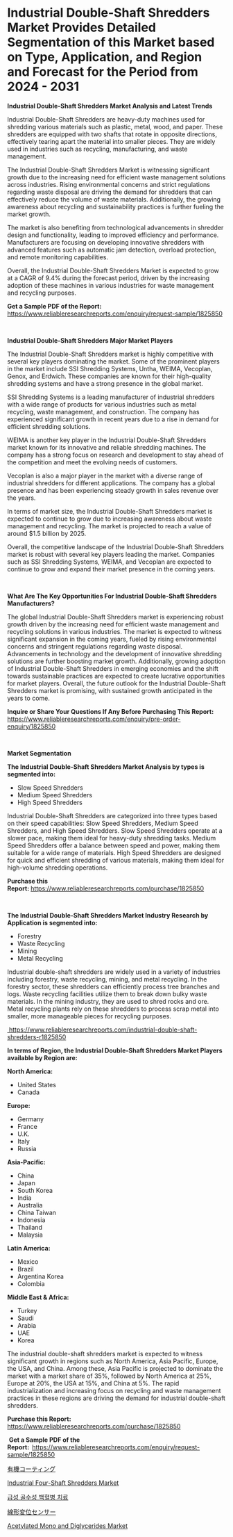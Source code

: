 <p><h1>Industrial Double-Shaft Shredders Market Provides Detailed Segmentation of this Market based on Type, Application, and Region and Forecast for the Period from 2024 - 2031</h1></p><p><strong>Industrial Double-Shaft Shredders Market Analysis and Latest Trends</strong></p>
<p><p>Industrial Double-Shaft Shredders are heavy-duty machines used for shredding various materials such as plastic, metal, wood, and paper. These shredders are equipped with two shafts that rotate in opposite directions, effectively tearing apart the material into smaller pieces. They are widely used in industries such as recycling, manufacturing, and waste management.</p><p>The Industrial Double-Shaft Shredders Market is witnessing significant growth due to the increasing need for efficient waste management solutions across industries. Rising environmental concerns and strict regulations regarding waste disposal are driving the demand for shredders that can effectively reduce the volume of waste materials. Additionally, the growing awareness about recycling and sustainability practices is further fueling the market growth.</p><p>The market is also benefiting from technological advancements in shredder design and functionality, leading to improved efficiency and performance. Manufacturers are focusing on developing innovative shredders with advanced features such as automatic jam detection, overload protection, and remote monitoring capabilities.</p><p>Overall, the Industrial Double-Shaft Shredders Market is expected to grow at a CAGR of 9.4% during the forecast period, driven by the increasing adoption of these machines in various industries for waste management and recycling purposes.</p></p>
<p><strong>Get a Sample PDF of the Report:&nbsp;</strong> <a href="https://www.reliableresearchreports.com/enquiry/request-sample/1825850">https://www.reliableresearchreports.com/enquiry/request-sample/1825850</a></p>
<p>&nbsp;</p>
<p><strong>Industrial Double-Shaft Shredders Major Market Players</strong></p>
<p><p>The Industrial Double-Shaft Shredders market is highly competitive with several key players dominating the market. Some of the prominent players in the market include SSI Shredding Systems, Untha, WEIMA, Vecoplan, Genox, and Erdwich. These companies are known for their high-quality shredding systems and have a strong presence in the global market.</p><p>SSI Shredding Systems is a leading manufacturer of industrial shredders with a wide range of products for various industries such as metal recycling, waste management, and construction. The company has experienced significant growth in recent years due to a rise in demand for efficient shredding solutions.</p><p>WEIMA is another key player in the Industrial Double-Shaft Shredders market known for its innovative and reliable shredding machines. The company has a strong focus on research and development to stay ahead of the competition and meet the evolving needs of customers.</p><p>Vecoplan is also a major player in the market with a diverse range of industrial shredders for different applications. The company has a global presence and has been experiencing steady growth in sales revenue over the years.</p><p>In terms of market size, the Industrial Double-Shaft Shredders market is expected to continue to grow due to increasing awareness about waste management and recycling. The market is projected to reach a value of around $1.5 billion by 2025.</p><p>Overall, the competitive landscape of the Industrial Double-Shaft Shredders market is robust with several key players leading the market. Companies such as SSI Shredding Systems, WEIMA, and Vecoplan are expected to continue to grow and expand their market presence in the coming years.</p></p>
<p>&nbsp;</p>
<p><strong>What Are The Key Opportunities For Industrial Double-Shaft Shredders Manufacturers?</strong></p>
<p><p>The global Industrial Double-Shaft Shredders market is experiencing robust growth driven by the increasing need for efficient waste management and recycling solutions in various industries. The market is expected to witness significant expansion in the coming years, fueled by rising environmental concerns and stringent regulations regarding waste disposal. Advancements in technology and the development of innovative shredding solutions are further boosting market growth. Additionally, growing adoption of Industrial Double-Shaft Shredders in emerging economies and the shift towards sustainable practices are expected to create lucrative opportunities for market players. Overall, the future outlook for the Industrial Double-Shaft Shredders market is promising, with sustained growth anticipated in the years to come.</p></p>
<p><strong>Inquire or Share Your Questions If Any Before Purchasing This Report:</strong> <a href="https://www.reliableresearchreports.com/enquiry/pre-order-enquiry/1825850">https://www.reliableresearchreports.com/enquiry/pre-order-enquiry/1825850</a></p>
<p>&nbsp;</p>
<p><strong>Market Segmentation</strong></p>
<p><strong>The Industrial Double-Shaft Shredders Market Analysis by types is segmented into:</strong></p>
<p><ul><li>Slow Speed Shredders</li><li>Medium Speed Shredders</li><li>High Speed Shredders</li></ul></p>
<p><p>Industrial Double-Shaft Shredders are categorized into three types based on their speed capabilities: Slow Speed Shredders, Medium Speed Shredders, and High Speed Shredders. Slow Speed Shredders operate at a slower pace, making them ideal for heavy-duty shredding tasks. Medium Speed Shredders offer a balance between speed and power, making them suitable for a wide range of materials. High Speed Shredders are designed for quick and efficient shredding of various materials, making them ideal for high-volume shredding operations.</p></p>
<p><strong>Purchase this Report:&nbsp;</strong><a href="https://www.reliableresearchreports.com/purchase/1825850">https://www.reliableresearchreports.com/purchase/1825850</a></p>
<p>&nbsp;</p>
<p><strong>The Industrial Double-Shaft Shredders Market Industry Research by Application is segmented into:</strong></p>
<p><ul><li>Forestry</li><li>Waste Recycling</li><li>Mining</li><li>Metal Recycling</li></ul></p>
<p><p>Industrial double-shaft shredders are widely used in a variety of industries including forestry, waste recycling, mining, and metal recycling. In the forestry sector, these shredders can efficiently process tree branches and logs. Waste recycling facilities utilize them to break down bulky waste materials. In the mining industry, they are used to shred rocks and ore. Metal recycling plants rely on these shredders to process scrap metal into smaller, more manageable pieces for recycling purposes.</p></p>
<p><a href="https://www.reliableresearchreports.com/industrial-double-shaft-shredders-r1825850">&nbsp;https://www.reliableresearchreports.com/industrial-double-shaft-shredders-r1825850</a></p>
<p><strong>In terms of Region, the Industrial Double-Shaft Shredders Market Players available by Region are:</strong></p>
<p>
    <p> <strong> North America: </strong>
        <ul>
            <li>United States</li>
            <li>Canada</li>
        </ul>
        </p> 
    <p> <strong> Europe: </strong>
        <ul>
            <li>Germany</li>
            <li>France</li>
            <li>U.K.</li>
            <li>Italy</li>
            <li>Russia</li>
        </ul>
        </p> 
    <p> <strong> Asia-Pacific: </strong>
        <ul>
            <li>China</li>
            <li>Japan</li>
            <li>South Korea</li>
            <li>India</li>
            <li>Australia</li>
            <li>China Taiwan</li>
            <li>Indonesia</li>
            <li>Thailand</li>
            <li>Malaysia</li>
        </ul>
        </p> 
    <p> <strong> Latin America: </strong>
        <ul>
            <li>Mexico</li>
            <li>Brazil</li>
            <li>Argentina Korea</li>
            <li>Colombia</li>
        </ul>
        </p> 
    <p> <strong> Middle East & Africa: </strong>
        <ul>
            <li>Turkey</li>
            <li>Saudi</li>
            <li>Arabia</li>
            <li>UAE</li>
            <li>Korea</li>
        </ul>
    </p>
    </p>
<p><p>The industrial double-shaft shredders market is expected to witness significant growth in regions such as North America, Asia Pacific, Europe, the USA, and China. Among these, Asia Pacific is projected to dominate the market with a market share of 35%, followed by North America at 25%, Europe at 20%, the USA at 15%, and China at 5%. The rapid industrialization and increasing focus on recycling and waste management practices in these regions are driving the demand for industrial double-shaft shredders.</p></p>
<p><strong>Purchase this Report: </strong><a href="https://www.reliableresearchreports.com/purchase/1825850">https://www.reliableresearchreports.com/purchase/1825850</a></p>
<p>&nbsp;<strong>Get a Sample PDF of the Report:&nbsp;&nbsp;</strong><a href="https://www.reliableresearchreports.com/enquiry/request-sample/1825850">https://www.reliableresearchreports.com/enquiry/request-sample/1825850</a></p>
<p><strong></strong></p>
<p><p><a href="https://github.com/KaydenJohns1964/Market-Research-Report-List-1/blob/main/836900641704.md">有機コーティング</a></p><p><a href="https://github.com/brenzgnarento/Market-Research-Report-List-2/blob/main/industrial-four-shaft-shredders-market.md">Industrial Four-Shaft Shredders Market</a></p><p><a href="https://github.com/camron674/Market-Research-Report-List-1/blob/main/728833038495.md">급성 골수성 백혈병 치료</a></p><p><a href="https://github.com/marbadji/Market-Research-Report-List-1/blob/main/701531741703.md">線形変位センサー</a></p><p><a href="https://issuu.com/reportprime-2/docs/acetylated-mono-and-diglycerides-market-size-2030.">Acetylated Mono and Diglycerides Market</a></p></p>
